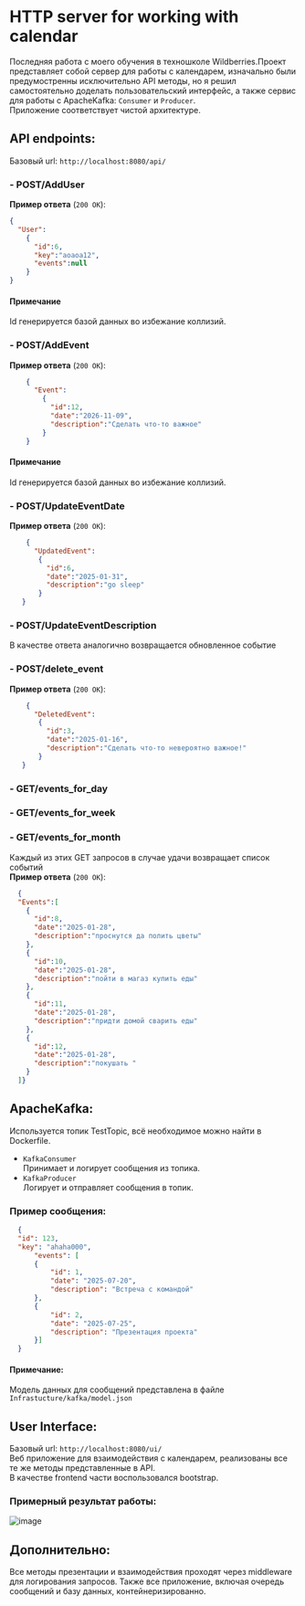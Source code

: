 # HTTP server for working with calendar 
Последняя работа с моего обучения в техношколе Wildberries.Проект представляет собой сервер для работы с календарем, 
изначально были предумостренны исключительно API методы, но я решил самостоятельно доделать пользовательский интерфейс, 
а также сервис для работы с ApacheKafka: `Consumer` и `Producer`.  
Приложение соответствует чистой архитектуре.
## API endpoints: 
Базовый url: `http://localhost:8080/api/`
### - POST/AddUser
**Пример ответа** (`200 OK`):
```json
{
  "User":
    {
      "id":6,
      "key":"aoaoa12",
      "events":null
    }
}
```
#### Примечание
Id генерируется базой данных во избежание коллизий.  
### - POST/AddEvent  
**Пример ответа** (`200 OK`):
```json
    {
      "Event":
        {
          "id":12,
          "date":"2026-11-09",
          "description":"Сделать что-то важное"
        }
    }
  ```
#### Примечание
Id генерируется базой данных во избежание коллизий.
### - POST/UpdateEventDate  
**Пример ответа** (`200 OK`):
```json
    {
      "UpdatedEvent":
       {
         "id":6,
         "date":"2025-01-31",
         "description":"go sleep"
       }
   }
```
### - POST/UpdateEventDescription  
  В качестве ответа аналогично возвращается обновленное событие
### - POST/delete_event
  **Пример ответа** (`200 OK`):
```json
    {
      "DeletedEvent":
       {
         "id":3,
         "date":"2025-01-16",
         "description":"Сделать что-то невероятно важное!"
       }
   }
```
### - GET/events_for_day 
### - GET/events_for_week 
### - GET/events_for_month  
Каждый из этих GET запросов в случае удачи возвращает список событий  
**Пример ответа** (`200 OK`):
```json
  {
  "Events":[
    {
      "id":8,
      "date":"2025-01-28",
      "description":"проснутся да полить цветы"
    },
    {
      "id":10,
      "date":"2025-01-28",
      "description":"пойти в магаз купить еды"
    },
    {
      "id":11,
      "date":"2025-01-28",
      "description":"придти домой сварить еды"
    },
    {
      "id":12,
      "date":"2025-01-28",
      "description":"покушать "
    }
  ]}
```
## ApacheKafka:
Используется топик TestTopic, всё необходимое можно найти в Dockerfile.  
- `KafkaConsumer`  
Принимает и логирует сообщения из топика.
- `KafkaProducer`  
Логирует и отправляет сообщения в топик.  
### Пример сообщения:
```json
  {
  "id": 123,
  "key": "ahaha000",
      "events": [
      {
          "id": 1,
          "date": "2025-07-20",
          "description": "Встреча с командой"
      },
      {
          "id": 2,
          "date": "2025-07-25",
          "description": "Презентация проекта"
      }]
  }
  ```
#### Примечание:  
Модель данных для сообщений представлена в файле `Infrastucture/kafka/model.json`
## User Interface:  
Базовый url: `http://localhost:8080/ui/`  
Веб приложение для взаимодействия с календарем, реализованы все те же методы представленные в API.  
В качестве frontend части воспользовался bootstrap.
### Примерный результат работы: 
![image](https://github.com/user-attachments/assets/65cabedb-6280-49d4-a7c8-9549599097eb)
## Дополнительно:
Все методы презентации и взаимодействия проходят через middleware для логирования запросов.
Также все приложение, включая очередь сообщений и базу данных, контейнеризированно.
 



